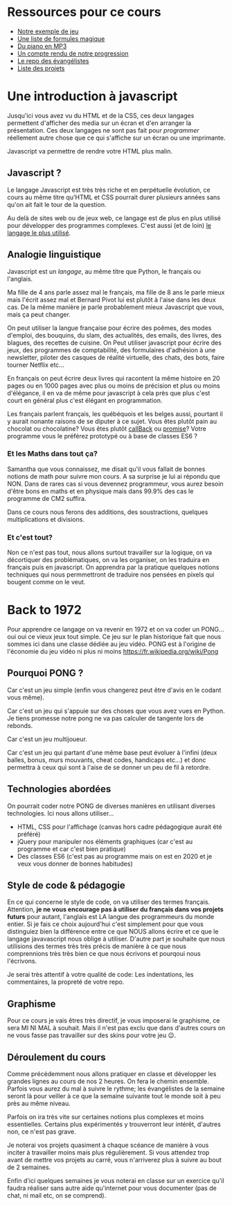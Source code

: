 # Ressources pour ce cours

- [Notre exemple de jeu](https://davidmarsprof.github.io/pong/exemple)
- [Une liste de formules magique](formules-magiques.md)
- [Du piano en MP3](https://github.com/davidmarsprof/pong/tree/main/exemple/sound)
- [Un compte rendu de notre progression](progression.md)
- [Le repo des évangélistes](https://github.com/VinekNet/pong_organisation)
- [Liste des projets](https://github.com/VinekNet/pong_organisation/blob/main/team.md)
# Une introduction à javascript

Jusqu'ici vous avez vu du HTML et de la CSS, ces deux langages permettent d'afficher des media sur un écran et d'en arranger la présentation. Ces deux langages ne sont pas fait pour *programmer* réellement autre chose que ce qui s'affiche sur un écran ou une imprimante. 

Javascript va permettre de rendre votre HTML plus malin.

## Javascript ?

Le langage Javascript est très très riche et en perpétuelle évolution, ce cours au même titre qu'HTML et CSS pourrait durer plusieurs années sans qu'on ait fait le tour de la question. 

Au delà de sites web ou de jeux web, ce langage est de plus en plus utilisé pour développer des programmes complexes. C'est aussi (et de loin) [le langage le plus utilisé](https://insights.stackoverflow.com/survey/2020/#technology-programming-scripting-and-markup-languages-all-respondents).

## Analogie linguistique

Javascript est un *langage*, au même titre que Python, le français ou l'anglais.

Ma fille de 4 ans parle assez mal le français, ma fille de 8 ans le parle mieux mais l'écrit assez mal et Bernard Pivot lui est plutôt à l'aise dans les deux cas.
De la même manière je parle probablement mieux Javascript que vous, mais ça peut changer.

On peut utiliser la langue française pour écrire des poêmes, des modes d'emploi, des bouquins, du slam, des actualités, des emails, des livres, des blagues, des recettes de cuisine.
On Peut utiliser javascript pour écrire des jeux, des programmes de comptabilité, des formulaires d'adhésion à une newsletter, piloter des casques de réalité virtuelle, des chats, des bots, faire tourner Netflix etc...

En français on peut écrire deux livres qui racontent la même histoire en 20 pages ou en 1000 pages avec plus ou moins de précision et plus ou moins d'élégance, il en va de même pour javascript à cela près que plus c'est court en général plus c'est élégant en programmation.

Les français parlent français, les québéquois et les belges aussi, pourtant il y aurait nonante raisons de se diputer à ce sujet. Vous êtes plutôt pain au chocolat ou chocolatine? Vous êtes plutôt [callBack](https://developer.mozilla.org/fr/docs/Glossaire/Fonction_de_rappel) ou [promise](https://developer.mozilla.org/fr/docs/Web/JavaScript/Reference/Objets_globaux/Promise)? Votre programme vous le préférez prototypé ou à base de classes ES6 ?

### Et les Maths dans tout ça?

Samantha que vous connaissez, me disait qu'il vous fallait de bonnes notions de math pour suivre mon cours. A sa surprise je lui ai répondu que NON. Dans de rares cas si vous devennez programmeur, vous aurez besoin d'être bons en maths et en physique mais dans 99.9% des cas le programme de CM2 suffira. 

Dans ce cours nous ferons des additions, des soustractions, quelques multiplications et divisions.

### Et c'est tout?

Non ce n'est pas tout, nous allons surtout travailler sur la logique, on va décortiquer des problématiques, on va les organiser, on les traduira en français puis en javascript.
On apprendra par la pratique quelques notions techniques qui nous permmettront de traduire nos pensées en pixels qui bougent comme on le veut.

# Back to 1972 

Pour apprendre ce langage on va revenir en 1972 et on va coder un PONG... oui oui ce vieux jeux tout simple. Ce jeu sur le plan historique fait que nous sommes ici dans une classe dédiée au jeu vidéo. PONG est à l'origine de l'économie du jeu vidéo ni plus ni moins https://fr.wikipedia.org/wiki/Pong

## Pourquoi PONG ?

Car c'est un jeu simple (enfin vous changerez peut être d'avis en le codant vous même).

Car c'est un jeu qui s'appuie sur des choses que vous avez vues en Python. 
Je tiens promesse notre pong ne va pas calculer de tangente lors de rebonds.

Car c'est un jeu multijoueur.

Car c'est un jeu qui partant d'une même base peut évoluer à l'infini (deux balles, bonus, murs mouvants, cheat codes, handicaps etc...) et donc permettra à ceux qui sont à l'aise de se donner un peu de fil à retordre.

## Technologies abordées

On pourrait coder notre PONG de diverses manières en utilisant diverses technologies. Ici nous allons utiliser...

- HTML, CSS pour l'affichage (canvas hors cadre pédagogique aurait été préféré)
- jQuery pour manipuler nos éléments graphiques (car c'est au programme et car c'est bien pratique)
- Des classes ES6 (c'est pas au programme mais on est en 2020 et je veux vous donner de bonnes habitudes)

## Style de code & pédagogie

En ce qui concerne le style de code, on va utiliser des termes français. Attention, **je ne vous encourage pas à utiliser du français dans vos projets futurs** pour autant, l'anglais est LA langue des programmeurs du monde entier. Si je fais ce choix aujourd'hui c'est simplement pour que vous distinguiez bien la différence entre ce que NOUS allons écrire et ce que le langage javavascript nous oblige à utiliser. D'autre part je souhaite que nous utilisions des termes très très précis de manière à ce que nous comprennions très très bien ce que nous écrivons et pourqoui nous l'écrivons.

Je serai très attentif à votre qualité de code: Les indentations, les commentaires, la propreté de votre repo.

## Graphisme

Pour ce cours je vais êtres très directif, je vous imposerai le graphisme, ce sera MI NI MAL à souhait.
Mais il n'est pas exclu que dans d'autres cours on ne vous fasse pas travailler sur des skins pour votre jeu :wink:.

## Déroulement du cours

Comme précédemment nous allons pratiquer en classe et développer les grandes lignes au cours de nos 2 heures. 
On fera le chemin ensemble. Parfois vous aurez du mal à suivre le rythme; les évangélistes de la semaine seront là pour veiller à ce que la semaine suivante tout le monde soit à peu près au même niveau.

Parfois on ira très vite sur certaines notions plus complexes et moins essentielles. Certains plus expérimentés y trouverront leur intérêt, d'autres non, ce n'est pas grave.

Je noterai vos projets quasiment à chaque scéance de manière à vous inciter à travailler moins mais plus régulièrement. Si vous attendez trop avant de mettre vos projets au carré, vous n'arriverez plus à suivre au bout de 2 semaines.

Enfin d'ici quelques semaines je vous noterai en classe sur un exercice qu'il faudra réaliser sans autre aide qu'internet pour vous documenter (pas de chat, ni mail etc, on se comprend).
